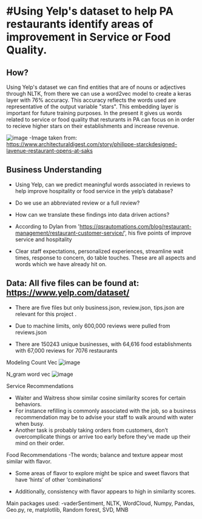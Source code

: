 # #Using Yelp's dataset to help PA restaurants identify areas of improvement in Service or Food Quality. 

## How?
Using Yelp's dataset we can find entities that are of nouns or adjectives through NLTK, from there we can use a word2vec model to create a keras layer with 76% accuracy. This accuracy reflects the words used are representative of the output variable "stars". This embedding layer is important for future training purposes. In the present it gives us words related to service or food quality that resturants in PA can focus on in order to recieve higher stars on their establishments and increase revenue. 

![image](https://user-images.githubusercontent.com/98904682/218569185-f36debab-8a7c-487a-91c2-05f0f974fdc7.png)
-Image taken from: https://www.architecturaldigest.com/story/philippe-starckdesigned-lavenue-restaurant-opens-at-saks

## Business Understanding 
- Using Yelp, can we predict meaningful words associated in reviews to help improve hospitality or food service in the yelp’s database?

- Do we use an abbreviated review or a full review?

- How can we translate these findings into data driven actions?

- According to Dylan from 'https://qsrautomations.com/blog/restaurant-management/restaurant-customer-service/', his five points of improve service and hospitality 

- Clear staff expectations, personalized experiences, streamline wait times, response to concern, do table touches. These are all aspects and words which we have already hit on.

## Data: All five files can be found at: https://www.yelp.com/dataset/
- There are five files but only business.json, review.json, tips.json are relevant for this project .

-  Due to machine limits, only 600,000 reviews were pulled from reviews.json

- There are 150243 unique businesses, with 64,616 food establishments with 67,000 reviews for 7076 restaurants

Modeling
Count Vec
![image](https://user-images.githubusercontent.com/98904682/218570824-c328e6d2-1238-43c7-9aa9-6cfd92efd265.png)

N_gram word vec
![image](https://user-images.githubusercontent.com/98904682/218571056-f3cc807b-9be3-443b-9726-dc17568fc222.png)

Service Recommendations
- Waiter and Waitress show similar cosine similarity scores for certain behaviors.
- For instance refilling is commonly associated with the job, so a business recommendation may be to advise your staff to walk around with water when busy.
- Another task is probably taking orders from customers, don’t overcomplicate things or arrive too early before they’ve made up their mind on their order.

Food Recommendations
-The words; balance and texture appear most similar with flavor.

- Some areas of flavor to explore might be spice and sweet flavors that have ‘hints’ of other ‘combinations’

- Additionally, consistency with flavor appears to high in similarity scores.


Main packages used:
-vaderSentiment, NLTK, WordCloud, Numpy, Pandas, Geo.py, re,  matplotlib, Random forest, SVD, MNB
